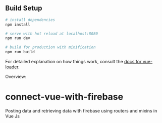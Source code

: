 

## Build Setup

``` bash
# install dependencies
npm install

# serve with hot reload at localhost:8080
npm run dev

# build for production with minification
npm run build
```

For detailed explanation on how things work, consult the [docs for vue-loader](http://vuejs.github.io/vue-loader).

Overview: 
# connect-vue-with-firebase
Posting data and retrieving data with firebase using routers and mixins in Vue Js

